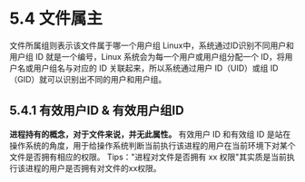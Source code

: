 # 5.4 文件属主

文件所属组则表示该文件属于哪一个用户组
Linux中，系统通过ID识别不同用户和用户组
ID 就是一个编号，Linux 系统会为每一个用户或用户组分配一个 ID，将用户名或用户组名与对应的 ID 关联起来，所以系统通过用户 ID（UID）或组 ID（GID）就可以识别出不同的用户和用户组。

## 5.4.1 有效用户ID & 有效用户组ID

<b>进程持有的概念，对于文件来说，并无此属性。</b>
有效用户 ID 和有效组 ID 是站在操作系统的角度，用于给操作系统判断当前执行该进程的用户在当前环境下对某个文件是否拥有相应的权限。
Tips："进程对文件是否拥有 xx 权限"其实质是当前执行该进程的用户是否拥有对文件的xx权限。